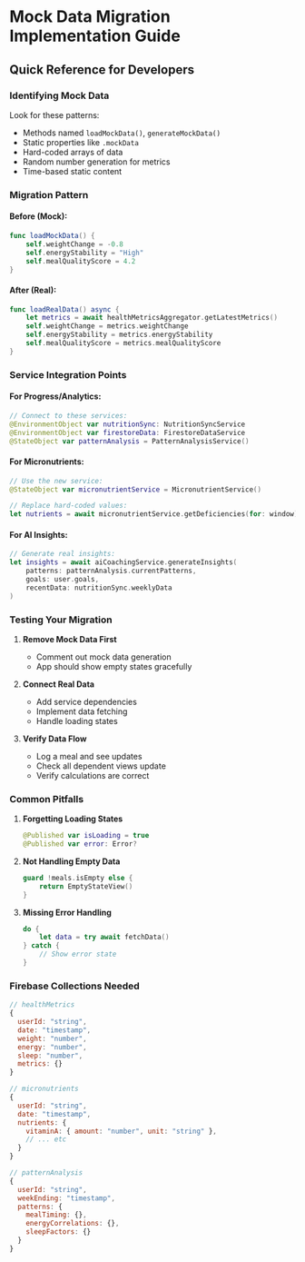 # Mock Data Migration Implementation Guide

## Quick Reference for Developers

### Identifying Mock Data
Look for these patterns:
- Methods named `loadMockData()`, `generateMockData()`
- Static properties like `.mockData`
- Hard-coded arrays of data
- Random number generation for metrics
- Time-based static content

### Migration Pattern

#### Before (Mock):
```swift
func loadMockData() {
    self.weightChange = -0.8
    self.energyStability = "High"
    self.mealQualityScore = 4.2
}
```

#### After (Real):
```swift
func loadRealData() async {
    let metrics = await healthMetricsAggregator.getLatestMetrics()
    self.weightChange = metrics.weightChange
    self.energyStability = metrics.energyStability
    self.mealQualityScore = metrics.mealQualityScore
}
```

### Service Integration Points

#### For Progress/Analytics:
```swift
// Connect to these services:
@EnvironmentObject var nutritionSync: NutritionSyncService
@EnvironmentObject var firestoreData: FirestoreDataService
@StateObject var patternAnalysis = PatternAnalysisService()
```

#### For Micronutrients:
```swift
// Use the new service:
@StateObject var micronutrientService = MicronutrientService()

// Replace hard-coded values:
let nutrients = await micronutrientService.getDeficiencies(for: window)
```

#### For AI Insights:
```swift
// Generate real insights:
let insights = await aiCoachingService.generateInsights(
    patterns: patternAnalysis.currentPatterns,
    goals: user.goals,
    recentData: nutritionSync.weeklyData
)
```

### Testing Your Migration

1. **Remove Mock Data First**
   - Comment out mock data generation
   - App should show empty states gracefully

2. **Connect Real Data**
   - Add service dependencies
   - Implement data fetching
   - Handle loading states

3. **Verify Data Flow**
   - Log a meal and see updates
   - Check all dependent views update
   - Verify calculations are correct

### Common Pitfalls

1. **Forgetting Loading States**
   ```swift
   @Published var isLoading = true
   @Published var error: Error?
   ```

2. **Not Handling Empty Data**
   ```swift
   guard !meals.isEmpty else {
       return EmptyStateView()
   }
   ```

3. **Missing Error Handling**
   ```swift
   do {
       let data = try await fetchData()
   } catch {
       // Show error state
   }
   ```

### Firebase Collections Needed

```javascript
// healthMetrics
{
  userId: "string",
  date: "timestamp",
  weight: "number",
  energy: "number",
  sleep: "number",
  metrics: {}
}

// micronutrients
{
  userId: "string", 
  date: "timestamp",
  nutrients: {
    vitaminA: { amount: "number", unit: "string" },
    // ... etc
  }
}

// patternAnalysis
{
  userId: "string",
  weekEnding: "timestamp",
  patterns: {
    mealTiming: {},
    energyCorrelations: {},
    sleepFactors: {}
  }
}
```